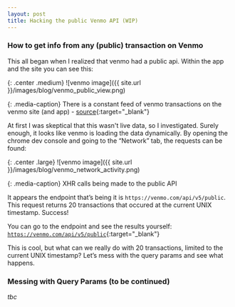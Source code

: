 ```yaml
---
layout: post
title: Hacking the public Venmo API (WIP)
---
```


### How to get info from any (public) transaction on Venmo

This all began when I realized that venmo had a public api. Within the app and the site you can see this:

{: .center .medium}
![venmo image]({{ site.url }}/images/blog/venmo_public_view.png)

{: .media-caption}
There is a constant feed of venmo transactions on the venmo site (and app) - [source](https://venmo.com/){:target="_blank"}

At first I was skeptical that this wasn't live data, so I investigated. Surely enough, it looks like venmo is loading the data dynamically. By opening the chrome dev console and going to the “Network” tab, the requests can be found:

{: .center .large}
![venmo image]({{ site.url }}/images/blog/venmo_network_activity.png)

{: .media-caption}
XHR calls being made to the public API

It appears the endpoint that’s being it is `https://venmo.com/api/v5/public`. This request returns 20 transactions that occured at the current UNIX timestamp. Success!

You can go to the endpoint and see the results yourself: [`https://venmo.com/api/v5/public`](https://venmo.com/api/v5/public){:target="_blank"}

This is cool, but what can we really do with 20 transactions, limited to the current UNIX timestamp? Let’s mess with the query params and see what happens.

### Messing with Query Params (to be continued)

_tbc_
